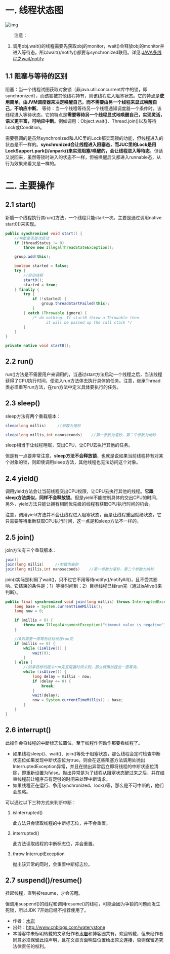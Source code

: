 

# 一. 线程状态图



![img](%E5%A4%9A%E7%BA%BF%E7%A8%8B.assets/721070-20170421155802696-1378852793.png)

　　注意：

1. 调用obj.wait()的线程需要先获取obj的monitor，wait()会释放obj的monitor并进入等待态。所以wait()/notify()都要与synchronized联用。详见:[JAVA多线程之wait/notify](http://www.cnblogs.com/hapjin/p/5492645.html)

## 1.1 阻塞与等待的区别

阻塞：当一个线程试图获取对象锁（非java.util.concurrent库中的锁，即synchronized），而该锁被其他线程持有，则该线程进入阻塞状态。它的特点是**使用简单，由JVM调度器来决定唤醒自己，而不需要由另一个线程来显式唤醒自己，不响应中断**。
等待：当一个线程等待另一个线程通知调度器一个条件时，该线程进入等待状态。它的特点是**需要等待另一个线程显式地唤醒自己，实现灵活，语义更丰富，可响应中断**。例如调用：Object.wait()、Thread.join()以及等待Lock或Condition。

需要强调的是虽然synchronized和JUC里的Lock都实现锁的功能，但线程进入的状态是不一样的。**synchronized会让线程进入阻塞态，而JUC里的Lock是用LockSupport.park()/unpark()来实现阻塞/唤醒的，会让线程进入等待态**。但话又说回来，虽然等锁时进入的状态不一样，但被唤醒后又都进入runnable态，从行为效果来看又是一样的。

# 二. 主要操作 

## 2.1 start()

新启一个线程执行其run()方法，一个线程只能start一次。主要是通过调用native start0()来实现。

```java
public synchronized void start() {
    //判断是否首次启动
    if (threadStatus != 0)
        throw new IllegalThreadStateException();

    group.add(this);

    boolean started = false;
    try {
        //启动线程
        start0();
        started = true;
    } finally {
        try {
            if (!started) {
                group.threadStartFailed(this);
            }
        } catch (Throwable ignore) {
            /* do nothing. If start0 threw a Throwable then
                  it will be passed up the call stack */
        }
    }
}

private native void start0();
```

## 2.2 run()

run()方法是不需要用户来调用的，当通过start方法启动一个线程之后，当该线程获得了CPU执行时间，便进入run方法体去执行具体的任务。注意，继承Thread类必须重写run方法，在run方法中定义具体要执行的任务。

## 2.3 sleep()

sleep方法有两个重载版本：

```java
sleep(long millis)     //参数为毫秒 

sleep(long millis,int nanoseconds)    //第一参数为毫秒，第二个参数为纳秒
```

sleep相当于让线程睡眠，交出CPU，让CPU去执行其他的任务。

但是有一点要非常注意，**sleep方法不会释放锁**，也就是说如果当前线程持有对某个对象的锁，则即使调用sleep方法，其他线程也无法访问这个对象。

## 2.4 yield()

调用yield方法会让当前线程交出CPU权限，让CPU去执行其他的线程。**它跟sleep方法类似，同样不会释放锁**。但是yield不能控制具体的交出CPU的时间，另外，yield方法只能让拥有相同优先级的线程有获取CPU执行时间的机会。

注意，调用yield方法并不会让线程进入阻塞状态，而是让线程重回就绪状态，它只需要等待重新获取CPU执行时间，这一点是和sleep方法不一样的。

## 2.5 join()

join方法有三个重载版本：

```java
join()
join(long millis)     //参数为毫秒
join(long millis,int nanoseconds)    //第一参数为毫秒，第二个参数为纳秒
```

join()实际是利用了wait()，只不过它不用等待notify()/notifyAll()，且不受其影响。它结束的条件是：1）等待时间到；2）目标线程已经run完（通过isAlive()来判断）。

```java
public final synchronized void join(long millis) throws InterruptedException {
    long base = System.currentTimeMillis();
    long now = 0;

    if (millis < 0) {
        throw new IllegalArgumentException("timeout value is negative");
    }

    //0则需要一直等到目标线程run完
    if (millis == 0) {
        while (isAlive()) {
            wait(0);
        }
    } else {
        //如果目标线程未run完且阻塞时间未到，那么调用线程会一直等待。
        while (isAlive()) {
            long delay = millis - now;
            if (delay <= 0) {
                break;
            }
            wait(delay);
            now = System.currentTimeMillis() - base;
        }
    }
}
```

## 2.6 interrupt()

此操作会将线程的中断标志位置位，至于线程作何动作那要看线程了。

- 如果线程sleep()、wait()、join()等处于阻塞状态，那么线程会定时检查中断状态位如果发现中断状态位为true，则会在这些阻塞方法调用处抛出InterruptedException异常，并且在抛出异常后立即将线程的中断状态位清除，即重新设置为false。抛出异常是为了线程从阻塞状态醒过来之后，并在结束线程前让程序员有足够的时间来处理中断请求。
- 如果线程正在运行、争用synchronized、lock()等，那么是不可中断的，他们会忽略。

可以通过以下三种方式来判断中断：

1. isInterrupted()

   此方法只会读取线程的中断标志位，并不会重置。

2. interrupted()

   此方法读取线程的中断标志位，并会重置。

3. throw InterruptException

   抛出该异常的同时，会重置中断标志位。

## 2.7 suspend()/resume()

挂起线程，直到被resume，才会苏醒。

但调用suspend()的线程和调用resume()的线程，可能会因为争锁的问题而发生死锁，所以JDK 7开始已经不推荐使用了。

 

- 作者：[水岩](http://www.cnblogs.com/waterystone)
- 出处：http://www.cnblogs.com/waterystone
- 本博客中未标明转载的文章归作者[水岩](http://www.cnblogs.com/waterystone/)和博客园共有，欢迎转载，但未经作者同意必须保留此段声明，且在文章页面明显位置给出原文连接，否则保留追究法律责任的权利。